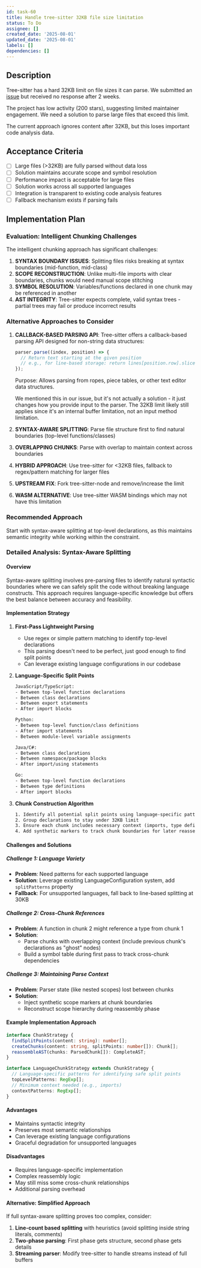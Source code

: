 ```yaml
---
id: task-60
title: Handle tree-sitter 32KB file size limitation
status: To Do
assignee: []
created_date: '2025-08-01'
updated_date: '2025-08-01'
labels: []
dependencies: []
---
```


## Description

Tree-sitter has a hard 32KB limit on file sizes it can parse. We submitted an [issue](https://github.com/tree-sitter/node-tree-sitter/issues/250) but received no response after 2 weeks.

The project has low activity (200 stars), suggesting limited maintainer engagement. We need a solution to parse large files that exceed this limit.

The current approach ignores content after 32KB, but this loses important code analysis data.

## Acceptance Criteria

- [ ] Large files (>32KB) are fully parsed without data loss
- [ ] Solution maintains accurate scope and symbol resolution
- [ ] Performance impact is acceptable for large files
- [ ] Solution works across all supported languages
- [ ] Integration is transparent to existing code analysis features
- [ ] Fallback mechanism exists if parsing fails

## Implementation Plan

### Evaluation: Intelligent Chunking Challenges

The intelligent chunking approach has significant challenges:

1. **SYNTAX BOUNDARY ISSUES**: Splitting files risks breaking at syntax boundaries (mid-function, mid-class)
2. **SCOPE RECONSTRUCTION**: Unlike multi-file imports with clear boundaries, chunks would need manual scope stitching
3. **SYMBOL RESOLUTION**: Variables/functions declared in one chunk may be referenced in another
4. **AST INTEGRITY**: Tree-sitter expects complete, valid syntax trees - partial trees may fail or produce incorrect results

### Alternative Approaches to Consider

1. **CALLBACK-BASED PARSING API**: Tree-sitter offers a callback-based parsing API designed for non-string data structures:

   ```javascript
   parser.parse((index, position) => {
     // Return text starting at the given position
     // e.g., for line-based storage: return lines[position.row].slice(position.column)
   });
   ```

   Purpose: Allows parsing from ropes, piece tables, or other text editor data structures.
   
   We mentioned this in our issue, but it's not actually a solution - it just changes how you provide input to the parser. The 32KB limit likely still applies since it's an internal buffer limitation, not an input method limitation.

2. **SYNTAX-AWARE SPLITTING**: Parse file structure first to find natural boundaries (top-level functions/classes)
3. **OVERLAPPING CHUNKS**: Parse with overlap to maintain context across boundaries
4. **HYBRID APPROACH**: Use tree-sitter for <32KB files, fallback to regex/pattern matching for larger files
5. **UPSTREAM FIX**: Fork tree-sitter-node and remove/increase the limit
6. **WASM ALTERNATIVE**: Use tree-sitter WASM bindings which may not have this limitation

### Recommended Approach

Start with syntax-aware splitting at top-level declarations, as this maintains semantic integrity while working within the constraint.

### Detailed Analysis: Syntax-Aware Splitting

#### Overview

Syntax-aware splitting involves pre-parsing files to identify natural syntactic boundaries where we can safely split the code without breaking language constructs. This approach requires language-specific knowledge but offers the best balance between accuracy and feasibility.

#### Implementation Strategy

1. **First-Pass Lightweight Parsing**
   - Use regex or simple pattern matching to identify top-level declarations
   - This parsing doesn't need to be perfect, just good enough to find split points
   - Can leverage existing language configurations in our codebase

2. **Language-Specific Split Points**

   ```txt
   JavaScript/TypeScript:
   - Between top-level function declarations
   - Between class declarations
   - Between export statements
   - After import blocks

   Python:
   - Between top-level function/class definitions
   - After import statements
   - Between module-level variable assignments

   Java/C#:
   - Between class declarations
   - Between namespace/package blocks
   - After import/using statements

   Go:
   - Between top-level function declarations
   - Between type definitions
   - After import blocks
   ```

3. **Chunk Construction Algorithm**

   ```txt
   1. Identify all potential split points using language-specific patterns
   2. Group declarations to stay under 32KB limit
   3. Ensure each chunk includes necessary context (imports, type definitions)
   4. Add synthetic markers to track chunk boundaries for later reassembly
   ```

#### Challenges and Solutions

##### Challenge 1: Language Variety

- **Problem**: Need patterns for each supported language
- **Solution**: Leverage existing LanguageConfiguration system, add `splitPatterns` property
- **Fallback**: For unsupported languages, fall back to line-based splitting at 30KB

##### Challenge 2: Cross-Chunk References

- **Problem**: A function in chunk 2 might reference a type from chunk 1
- **Solution**:
  - Parse chunks with overlapping context (include previous chunk's declarations as "ghost" nodes)
  - Build a symbol table during first pass to track cross-chunk dependencies

##### Challenge 3: Maintaining Parse Context

- **Problem**: Parser state (like nested scopes) lost between chunks
- **Solution**:
  - Inject synthetic scope markers at chunk boundaries
  - Reconstruct scope hierarchy during reassembly phase

#### Example Implementation Approach

```ts
interface ChunkStrategy {
  findSplitPoints(content: string): number[];
  createChunks(content: string, splitPoints: number[]): Chunk[];
  reassembleAST(chunks: ParsedChunk[]): CompleteAST;
}

interface LanguageChunkStrategy extends ChunkStrategy {
  // Language-specific patterns for identifying safe split points
  topLevelPatterns: RegExp[];
  // Minimum context needed (e.g., imports)
  contextPatterns: RegExp[];
}
```

#### Advantages

- Maintains syntactic integrity
- Preserves most semantic relationships
- Can leverage existing language configurations
- Graceful degradation for unsupported languages

#### Disadvantages

- Requires language-specific implementation
- Complex reassembly logic
- May still miss some cross-chunk relationships
- Additional parsing overhead

#### Alternative: Simplified Approach

If full syntax-aware splitting proves too complex, consider:

1. **Line-count based splitting** with heuristics (avoid splitting inside string literals, comments)
2. **Two-phase parsing**: First phase gets structure, second phase gets details
3. **Streaming parser**: Modify tree-sitter to handle streams instead of full buffers
